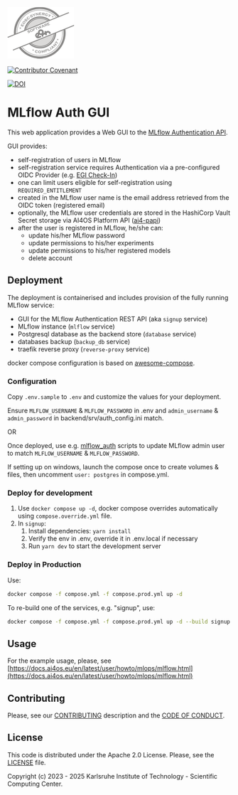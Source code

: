 [![SQAaaS badge](https://github.com/EOSC-synergy/SQAaaS/raw/master/badges/badges_150x116/badge_software_silver.png)](https://api.eu.badgr.io/public/assertions/_am9qRYnSGCcG-MzsW6UdQ "SQAaaS silver badge achieved")

[![Contributor Covenant](https://img.shields.io/badge/Contributor%20Covenant-1.4-4baaaa.svg)](CODE_OF_CONDUCT.md)

[![DOI](https://zenodo.org/badge/DOI/10.5281/zenodo.10689853.svg)](https://doi.org/10.5281/zenodo.10689853)

# MLflow Auth GUI

This web application provides a Web GUI to the [MLflow Authentication API](https://mlflow.org/docs/latest/auth/rest-api.html).

GUI provides:
* self-registration of users in MLflow
* self-registration service requires Authentication via a pre-configured OIDC Provider (e.g. [EGI Check-In](https://docs.egi.eu/users/aai/check-in/))
* one can limit users eligible for self-registration using `REQUIRED_ENTITLEMENT`
* created in the MLflow user name is the email address retrieved from the OIDC token (registered email)
* optionally, the MLflow user credentials are stored in the HashiCorp Vault Secret storage via AI4OS Platform API ([ai4-papi](https://github.com/ai4os/ai4-papi)) 
* after the user is registered in MLflow, he/she can:
   * update his/her MLflow password
   * update permissions to his/her experiments
   * update permissions to his/her registered models
   * delete account

## Deployment

The deployment is containerised and includes provision of the fully running MLflow service:
* GUI for the MLflow Authentication REST API (aka `signup` service)
* MLflow instance (`mlflow` service)
* Postgresql database as the backend store (`database` service)
* databases backup (`backup_db` service)
* traefik reverse proxy (`reverse-proxy` service)

docker compose configuration is based on [awesome-compose](https://github.com/docker/awesome-compose).

### Configuration

Copy `.env.sample` to `.env` and customize the values for your deployment.

Ensure `MLFLOW_USERNAME` & `MLFLOW_PASSWORD` in .env and `admin_username` & `admin_password` in backend/srv/auth_config.ini match.

OR

Once deployed, use e.g. [mlflow_auth](https://codebase.helmholtz.cloud/m-team/ai/mlflow_auth) scripts to update MLflow admin user to match `MLFLOW_USERNAME` & `MLFLOW_PASSWORD`.

If setting up on windows, launch the compose once to create volumes & files, then uncomment `user: postgres` in compose.yml.

### Deploy for development

1. Use `docker compose up -d`, docker compose overrides automatically using
   `compose.override.yml` file.
2. In `signup`:
    1. Install dependencies: `yarn install`
    2. Verify the env in .env, override it in .env.local if necessary
    3. Run `yarn dev` to start the development server

### Deploy in Production

Use:

```bash
docker compose -f compose.yml -f compose.prod.yml up -d
```

To re-build one of the services, e.g. "signup", use:

```bash
docker compose -f compose.yml -f compose.prod.yml up -d --build signup
```

## Usage
For the example usage, please, see [https://docs.ai4os.eu/en/latest/user/howto/mlops/mlflow.html](https://docs.ai4os.eu/en/latest/user/howto/mlops/mlflow.html)

## Contributing
Please, see our [CONTRIBUTING](CONTRIBUTING.md) description and the [CODE OF CONDUCT](CODE_OF_CONDUCT.md).

## License
This code is distributed under the Apache 2.0 License. Please, see the [LICENSE](LICENSE) file.

Copyright (c) 2023 - 2025 Karlsruhe Institute of Technology - Scientific Computing Center.
